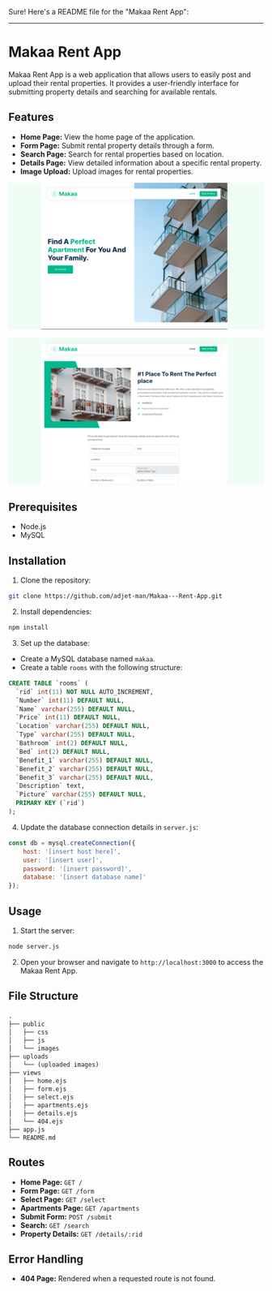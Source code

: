 Sure! Here's a README file for the "Makaa Rent App":

---

# Makaa Rent App

Makaa Rent App is a web application that allows users to easily post and upload their rental properties. It provides a user-friendly interface for submitting property details and searching for available rentals.

## Features

- **Home Page:** View the home page of the application.
- **Form Page:** Submit rental property details through a form.
- **Search Page:** Search for rental properties based on location.
- **Details Page:** View detailed information about a specific rental property.
- **Image Upload:** Upload images for rental properties.

![Home page](Readme/picture1.png)

![Form](Readme/picture2.png)



## Prerequisites

- Node.js
- MySQL

## Installation

1. Clone the repository:

```bash
git clone https://github.com/adjet-man/Makaa---Rent-App.git

```

2. Install dependencies:

```bash
npm install
```

3. Set up the database:

- Create a MySQL database named `makaa`.
- Create a table `rooms` with the following structure:

```sql
CREATE TABLE `rooms` (
  `rid` int(11) NOT NULL AUTO_INCREMENT,
  `Number` int(11) DEFAULT NULL,
  `Name` varchar(255) DEFAULT NULL,
  `Price` int(11) DEFAULT NULL,
  `Location` varchar(255) DEFAULT NULL,
  `Type` varchar(255) DEFAULT NULL,
  `Bathroom` int(2) DEFAULT NULL,
  `Bed` int(2) DEFAULT NULL,
  `Benefit_1` varchar(255) DEFAULT NULL,
  `Benefit_2` varchar(255) DEFAULT NULL,
  `Benefit_3` varchar(255) DEFAULT NULL,
  `Description` text,
  `Picture` varchar(255) DEFAULT NULL,
  PRIMARY KEY (`rid`)
);
```

4. Update the database connection details in `server.js`:

```javascript
const db = mysql.createConnection({
    host: '[insert host here]',
    user: '[insert user]',
    password: '[insert password]',
    database: '[insert database name]'
});
```

## Usage

1. Start the server:

```bash
node server.js
```

2. Open your browser and navigate to `http://localhost:3000` to access the Makaa Rent App.

## File Structure

```
.
├── public
│   ├── css
│   ├── js
│   └── images
├── uploads
│   └── (uploaded images)
├── views
│   ├── home.ejs
│   ├── form.ejs
│   ├── select.ejs
│   ├── apartments.ejs
│   ├── details.ejs
│   └── 404.ejs
├── app.js
└── README.md
```

## Routes

- **Home Page:** `GET /`
- **Form Page:** `GET /form`
- **Select Page:** `GET /select`
- **Apartments Page:** `GET /apartments`
- **Submit Form:** `POST /submit`
- **Search:** `GET /search`
- **Property Details:** `GET /details/:rid`

## Error Handling

- **404 Page:** Rendered when a requested route is not found.

